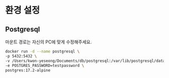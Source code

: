# 환경 설정
## Postgresql
마운트 경로는 자신의 PC에 맞게 수정해주세요.
```bash 
docker run -d --name postgresql \
-p 5432:5432 \
-v /Users/kwon-yeseong/Documents/db/postgresql:/var/lib/postgresql/data \ 
-e POSTGRES_PASSWORD=testpassword \
postgres:17.2-alpine
```